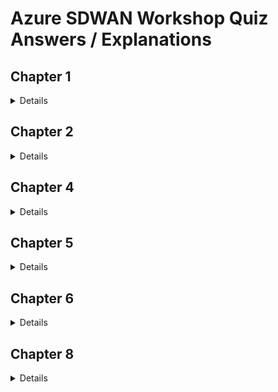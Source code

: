 # Azure SDWAN Workshop Quiz Answers / Explanations

## Chapter 1

<details>

* FortiGates in the Hub do not have public IPs, how are they accessible via the Web UI?
  * The Public IPs on the external load balancers for the Hub, Branch1 and Branch2 FortiGates have inbound NAT rules setup.

* Why the VPN connections are still down?
  * The external load balancer for the Hub FortiGates needs load balancing rules for UDP 500 and UDP 4500.

[Quiz Answers](/QUIZ-Answers.md#chapter-1)
</details>

## Chapter 2

<details>

* Why is one FortiGate depicted as unhealthy by the Azure Hub External Load Balancer?
  * The passive FortiGate does not respond to the load balancer health probes. Only after a failover event will the newly active FortiGate start responding to health probes.

* Why is NAT used to access the FortiGates, but for IPSEC VPN traffic Load balancing rules are used?
  * NAT allows each individual FortiGate to be accessed via the Public IP of the load balancer. A load balancer rule would only allow access to the Active FortiGate.

* Do FortiGates in the Branches learn Spoke11 and Spoke12 CIDRs?
  * Spoke11 and Spoke12 CIDRs are not yet know to the FortiGate so the Branches will not learn them yet.

</details>

## Chapter 4

<details>

* What was missing to allow the FortiGates to retrieve SDN connector filters?
  * The FortiGate's management interfaces need access to the Azure APIs via a public IP address. This required adding a backend pool for the FortiGate management interfaces and a TCP load balancing rule to let the API response to an internal request back through the external load balancer.

* Why is the FortiGate only able to retrieve the SDN connector filters in its own Resource Group?
  * The FortiGate VM Azure Identity was given the "Reader" role with the scope of the Resource Group.

* Why is the Branch FortiGate able to reach the remote Spoke VNETs VMs (10.11.1.4 and 10.12.1.4) but the Linux VM behind the Branch1 FortiGate cannot?
  * The Linux VM does not know how to get to the FortiGate because no default route was defined for the route table which controls the subnet the Linux VM is in.

* FortiGates at Branch1 and Branch2 site are both behind Azure Load Balancers (behind NAT). Will Branch1 to Branch2 traffic successfully establish an ADVPN shortcut?
  * Yes

</details>

## Chapter 5

<details>

* Why has the Azure Route Server (ARS) injected Branch site CIDRs to the Spoke VNET protected subnet but not the FortiGate private subnet?
  * Route propagation into the FortiGate private subnet is set to no.

* The Branch external load balancer has two front end public IP. How do we ensure that traffic egressing Branch1 on port1 (isp1) always has the same public IP applied? Same for traffic egressing Branch1 on port3 (isp2)?
  * By using outbound rules associated to backend pools connected to those ports on each FortiGate.

</details>

## Chapter 6

<details>

* How long was your failover time?
  * It should have been between 15 - 25 seconds.

* Why did we lose the SSH (TCP) session with a "short" failover time?
  * TCP sessions are not maintained by the Azure load balancer.

</details>

## Chapter 8

<details>

* Why were we not able to attach the Hub FortiGate VNET to vWAN until we deleted Azure Route Server?
  * An Azure VNET cannot receive routes from more than the vWAN and the RouteServer at teh same time.

* Why was the vWAN not able to inject Spoke11 and Spoke12 VNETs CIDRs to FortiGate Private UDR?
  * Route propagation for the FortiGate route table sdwan-studentXX-workshop-hub1_fgt-priv_rt was set to no.

* The above setting is normally set to "yes", why did we set it to "no"?
  * Azure RouteServer provided the routes

* In the Spoke-VNETS vWAN Route Table, the next-hop is the Primary FortiGate IP. What should we add/do to handle failover?
  * An internal load balancer could be added and use that IP as the next hop or an automation stich could be run at failover to update the Spoke-VNETS vWAN Route Table to point to the newly active FortiGate private interface.

</details>